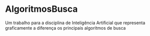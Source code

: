 # AlgoritmosBusca
Um trabalho para a disciplina de Inteligência Artificial que representa graficamente a diferença os principais algoritmos de busca
